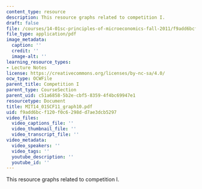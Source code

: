 ```yaml
---
content_type: resource
description: This resource graphs related to competition I.
draft: false
file: /courses/14-01sc-principles-of-microeconomics-fall-2011/f9add6bcf120f0c6298dd7ae3dcb5297_MIT14_01SCF11_graph10.pdf
file_type: application/pdf
image_metadata:
  caption: ''
  credit: ''
  image-alt: ''
learning_resource_types:
- Lecture Notes
license: https://creativecommons.org/licenses/by-nc-sa/4.0/
ocw_type: OCWFile
parent_title: Competition I
parent_type: CourseSection
parent_uid: c51a6858-5b2e-cbf5-8359-4f4bc69947e1
resourcetype: Document
title: MIT14_01SCF11_graph10.pdf
uid: f9add6bc-f120-f0c6-298d-d7ae3dcb5297
video_files:
  video_captions_file: ''
  video_thumbnail_file: ''
  video_transcript_file: ''
video_metadata:
  video_speakers: ''
  video_tags: ''
  youtube_description: ''
  youtube_id: ''
---
```

This resource graphs related to competition I.